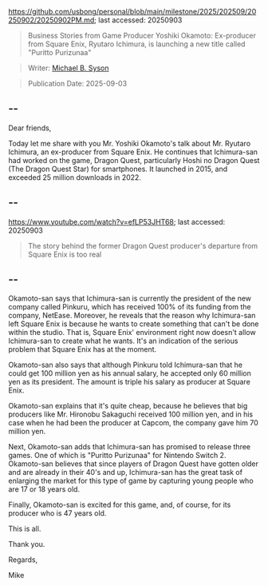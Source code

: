 https://github.com/usbong/personal/blob/main/milestone/2025/202509/20250902/20250902PM.md; last accessed: 20250903

> Business Stories from Game Producer Yoshiki Okamoto: Ex-producer from Square Enix, Ryutaro Ichimura, is launching a new title called "Puritto Purizunaa"

> Writer: [Michael B. Syson](https://www.linkedin.com/in/michaelsyson/)

> Publication Date: 2025-09-03

## --

Dear friends,

Today let me share with you Mr. Yoshiki Okamoto's talk about Mr. Ryutaro Ichimura, an ex-producer from Square Enix. He continues that Ichimura-san had worked on the game, Dragon Quest, particularly Hoshi no Dragon Quest (The Dragon Quest Star) for smartphones. It launched in 2015, and exceeded 25 million downloads in 2022.

## --

https://www.youtube.com/watch?v=efLP53JHT68; last accessed: 20250903

> The story behind the former Dragon Quest producer's departure from Square Enix is ​​too real

## --

Okamoto-san says that Ichimura-san is currently the president of the new company called Pinkuru, which has received 100% of its funding from the company, NetEase. Moreover, he reveals that the reason why Ichimura-san left Square Enix is because he wants to create something that can't be done within the studio. That is, Square Enix' environment right now doesn't allow Ichimura-san to create what he wants. It's an indication of the serious problem that Square Enix has at the moment.

Okamoto-san also says that although Pinkuru told Ichimura-san that he could get 100 million yen as his annual salary, he accepted only 60 million yen as its president. The amount is triple his salary as producer at Square Enix.

Okamoto-san explains that it's quite cheap, because he believes that big producers like Mr. Hironobu Sakaguchi received 100 million yen, and in his case when he had been the producer at Capcom, the company gave him 70 million yen.

Next, Okamoto-san adds that Ichimura-san has promised to release three games. One of which is "Puritto Purizunaa" for Nintendo Switch 2. Okamoto-san believes that since players of Dragon Quest have gotten older and are already in their 40's and up, Ichimura-san has the great task of enlarging the market for this type of game by capturing young people who are 17 or 18 years old.

Finally, Okamoto-san is excited for this game, and, of course, for its producer who is 47 years old.

This is all.

Thank you.

Regards,

Mike